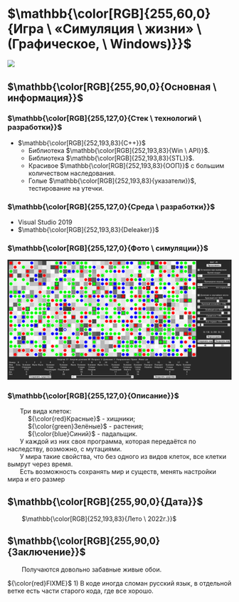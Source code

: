 ﻿# $\mathbb{\color[RGB]{255,60,0}{Игра \ «Симуляция \ жизни» \ (Графическое, \ Windows)}}$

[<img src="Info/Ico_Life_simulation.ico" width="160"/>](Info/Ico_Life_simulation.ico)

## $\mathbb{\color[RGB]{255,90,0}{Основная \ информация}}$

### $\mathbb{\color[RGB]{255,127,0}{Стек \ технологий \ разработки}}$

- $\mathbb{\color[RGB]{252,193,83}{C++}}$
	+ Библиотека $\mathbb{\color[RGB]{252,193,83}{Win \ API}}$.
	+ Библиотека $\mathbb{\color[RGB]{252,193,83}{STL}}$.
	+ Красивое $\mathbb{\color[RGB]{252,193,83}{ООП}}$ с большим количеством наследования.
	+ Голые $\mathbb{\color[RGB]{252,193,83}{указатели}}$, тестирование на утечки.

### $\mathbb{\color[RGB]{255,127,0}{Среда \ разработки}}$

- Visual Studio 2019
- $\mathbb{\color[RGB]{252,193,83}{Deleaker}}$

### $\mathbb{\color[RGB]{255,127,0}{Фото \ симуляции}}$

[<img src="Info/in_simulation.jpg" width="750"/>](Info/in_simulation.jpg)

### $\mathbb{\color[RGB]{255,127,0}{Описание}}$

&emsp;&emsp;Три вида клеток:<br>
&emsp;&emsp;&emsp; ${\color{red}Красные}$ - хищники;<br>
&emsp;&emsp;&emsp; ${\color{green}Зелёные}$ - растения;<br>
&emsp;&emsp;&emsp; ${\color{blue}Синий}$ - падальщик.<br>
&emsp;&emsp;У каждой из них своя программа, которая передаётся по наследству, возможно, с мутациями.<br>
&emsp;&emsp;У мира такие свойства, что без одного из видов клеток, все клетки вымрут через время.<br>
&emsp;&emsp;Есть возможность сохранять мир и существ, менять настройки мира и его размер<br>

## $\mathbb{\color[RGB]{255,90,0}{Дата}}$

&emsp;&emsp; $\mathbb{\color[RGB]{252,193,83}{Лето \ 2022г.}}$

## $\mathbb{\color[RGB]{255,90,0}{Заключение}}$

&emsp;&emsp; Получаются довольно забавные живые обои.

 ${\color{red}FIXME}$ 1) В коде иногда сломан русский язык, в отдельной ветке есть части старого кода, где все хорошо.